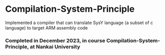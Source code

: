 # Compilation-System-Principle

Implemented a compiler that can translate SysY language (a subset of c language) to target ARM assembly code

### Completed in December 2023, in course Compilation-System-Principle, at Nankai University

